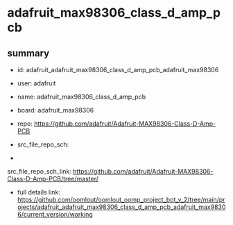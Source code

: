 # adafruit_max98306_class_d_amp_pcb
 
## summary 
* id: adafruit_adafruit_max98306_class_d_amp_pcb_adafruit_max98306
* user: adafruit
* name: adafruit_max98306_class_d_amp_pcb
* board: adafruit_max98306
* repo: https://github.com/adafruit/Adafruit-MAX98306-Class-D-Amp-PCB



* src_file_repo_sch: 
*
 src_file_repo_sch_link: https://github.com/adafruit/Adafruit-MAX98306-Class-D-Amp-PCB/tree/master/
* full details link: https://github.com/oomlout/oomlout_oomp_project_bot_v_2/tree/main/projects/adafruit_adafruit_max98306_class_d_amp_pcb_adafruit_max98306/current_version/working  






